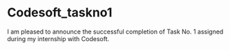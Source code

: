 # Codesoft_taskno1
I am pleased to announce the successful completion of Task No. 1 assigned during my internship with Codesoft.
